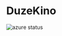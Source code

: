 # DuzeKino
![azure status](https://dev.azure.com/boagroup/f13b0aa9-f431-4ce0-8600-763132c88af3/b56d1236-5508-4eab-a060-aa230e106e5b/_apis/work/boardbadge/ac05e748-e850-4aa6-ab90-e04d65781fa1)
